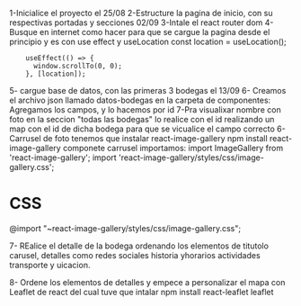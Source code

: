 1-Inicialice el proyecto el 25/08 
2-Estructure la pagina de inicio, con su respectivas portadas y secciones 02/09
3-Intale el react router dom 
4-Busque en internet como hacer para que se cargue la pagina desde el principio y es con use effect y useLocation 
const location = useLocation();
      
        useEffect(() => {
          window.scrollTo(0, 0);
        }, [location]);


5- cargue base de datos, con las primeras 3 bodegas el 13/09
6- Creamos el archivo json llamado datos-bodegas en la carpeta de componentes: Agregamos los campos, y lo hacemos por id 
7-Pra visualixar nombre con foto en la seccion "todas las bodegas" lo realice con el id realizando un map con el id de dicha bodega para que se vicualice el campo correcto
6- Carrusel de foto tenemos que instalar react-image-gallery
  npm install react-image-gallery
  componete carrusel importamos:
  import ImageGallery from 'react-image-gallery';
  import 'react-image-gallery/styles/css/image-gallery.css';

  # CSS
  @import "~react-image-gallery/styles/css/image-gallery.css";

  7- REalice el detalle de la bodega ordenando los elementos de titutolo carusel, detalles como redes sociales historia yhorarios actividades transporte y uicacion. 

  8- Ordene los elementos de detalles y empece a personalizar el mapa con Leaflet de react del cual tuve que intalar 
    npm install react-leaflet leaflet